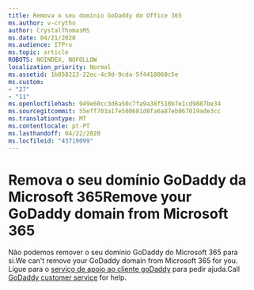 ```yaml
---
title: Remova o seu domínio GoDaddy do Office 365
ms.author: v-crytho
author: CrystalThomasMS
ms.date: 04/21/2020
ms.audience: ITPro
ms.topic: article
ROBOTS: NOINDEX, NOFOLLOW
localization_priority: Normal
ms.assetid: 1b858223-22ec-4c9d-9cda-5f4418060c5e
ms.custom:
- "27"
- "11"
ms.openlocfilehash: 949e60cc3d6a50c7fa9a38f510b7e1cd9887be34
ms.sourcegitcommit: 55eff703a17e500681d8fa6a87eb067019ade3cc
ms.translationtype: MT
ms.contentlocale: pt-PT
ms.lasthandoff: 04/22/2020
ms.locfileid: "43719099"
---
```

# <a name="remove-your-godaddy-domain-from-microsoft-365"></a><span data-ttu-id="18a85-102">Remova o seu domínio GoDaddy da Microsoft 365</span><span class="sxs-lookup"><span data-stu-id="18a85-102">Remove your GoDaddy domain from Microsoft 365</span></span>

<span data-ttu-id="18a85-103">Não podemos remover o seu domínio GoDaddy do Microsoft 365 para si.</span><span class="sxs-lookup"><span data-stu-id="18a85-103">We can't remove your GoDaddy domain from Microsoft 365 for you.</span></span> <span data-ttu-id="18a85-104">Ligue para o [serviço de apoio ao cliente goDaddy](https://aka.ms/contact-godaddy) para pedir ajuda.</span><span class="sxs-lookup"><span data-stu-id="18a85-104">Call [GoDaddy customer service](https://aka.ms/contact-godaddy) for help.</span></span>
  